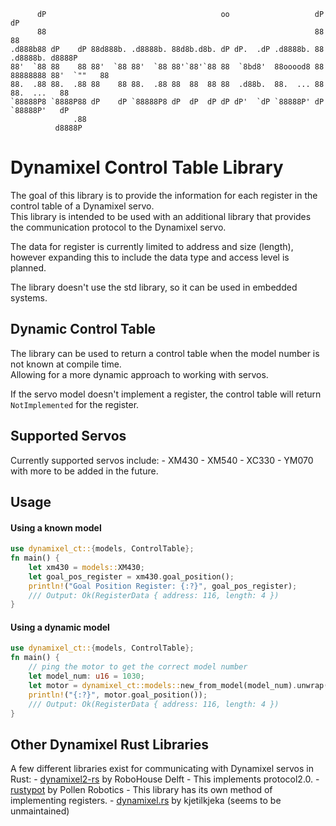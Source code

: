 ```
      dP                                       oo                   dP                     dP    
      88                                                            88                     88    
.d888b88 dP    dP 88d888b. .d8888b. 88d8b.d8b. dP dP.  .dP .d8888b. 88          .d8888b. d8888P  
88'  `88 88    88 88'  `88 88'  `88 88'`88'`88 88  `8bd8'  88ooood8 88 88888888 88'  `""   88    
88.  .88 88.  .88 88    88 88.  .88 88  88  88 88  .d88b.  88.  ... 88          88.  ...   88    
`88888P8 `8888P88 dP    dP `88888P8 dP  dP  dP dP dP'  `dP `88888P' dP          `88888P'   dP    
              .88                                                                                
          d8888P
```

# Dynamixel Control Table Library

The goal of this library is to provide the information for each register in the control table of a Dynamixel servo.  
This library is intended to be used with an additional library that provides the communication protocol to the Dynamixel servo.

The data for register is currently limited to address and size (length), however expanding this to include the data type and access level is planned.

The library doesn't use the std library, so it can be used in embedded systems.

## Dynamic Control Table
The library can be used to return a control table when the model number is not known at compile time.  
Allowing for a more dynamic approach to working with servos.

If the servo model doesn't implement a register, the control table will return `NotImplemented` for the register.

## Supported Servos

Currently supported servos include:
    - XM430
    - XM540
    - XC330
    - YM070
with more to be added in the future.

## Usage

#### Using a known model
```rust
use dynamixel_ct::{models, ControlTable};
fn main() {
    let xm430 = models::XM430;
    let goal_pos_register = xm430.goal_position();
    println!("Goal Position Register: {:?}", goal_pos_register);
    /// Output: Ok(RegisterData { address: 116, length: 4 })
}
```

#### Using a dynamic model
```rust
use dynamixel_ct::{models, ControlTable};
fn main() {
    // ping the motor to get the correct model number
    let model_num: u16 = 1030;
    let motor = dynamixel_ct::models::new_from_model(model_num).unwrap();
    println!("{:?}", motor.goal_position());
    /// Output: Ok(RegisterData { address: 116, length: 4 })
}
```



## Other Dynamixel Rust Libraries
A few different libraries exist for communicating with Dynamixel servos in Rust:
    - [dynamixel2-rs](https://github.com/robohouse-delft/dynamixel2-rs) by RoboHouse Delft
      - This implements protocol2.0.
    - [rustypot](https://github.com/pollen-robotics/rustypot) by Pollen Robotics
      - This library has its own method of implementing registers.
    - [dynamixel.rs](https://github.com/kjetilkjeka/dynamixel.rs) by kjetilkjeka (seems to be unmaintained)